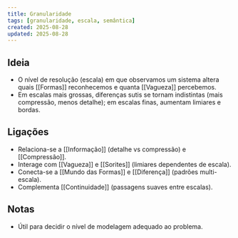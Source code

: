 ```yaml
---
title: Granularidade
tags: [granularidade, escala, semântica]
created: 2025-08-28
updated: 2025-08-28
---
```


## Ideia
- O nível de resolução (escala) em que observamos um sistema altera quais [[Formas]] reconhecemos e quanta [[Vagueza]] percebemos.
- Em escalas mais grossas, diferenças sutis se tornam indistintas (mais compressão, menos detalhe); em escalas finas, aumentam limiares e bordas.

## Ligações
- Relaciona-se a [[Informação]] (detalhe vs compressão) e [[Compressão]].
- Interage com [[Vagueza]] e [[Sorites]] (limiares dependentes de escala).
- Conecta-se a [[Mundo das Formas]] e [[Diferença]] (padrões multi-escala).
- Complementa [[Continuidade]] (passagens suaves entre escalas).

## Notas
- Útil para decidir o nível de modelagem adequado ao problema.
